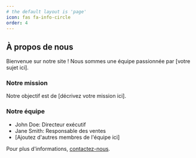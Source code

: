 ```yaml
---
# the default layout is 'page'
icon: fas fa-info-circle
order: 4
---
```


## À propos de nous

Bienvenue sur notre site ! Nous sommes une équipe passionnée par [votre sujet ici].

### Notre mission

Notre objectif est de [décrivez votre mission ici].

### Notre équipe

- John Doe: Directeur exécutif
- Jane Smith: Responsable des ventes
- [Ajoutez d'autres membres de l'équipe ici]

Pour plus d'informations, [contactez-nous](mailto:contact@example.com).
